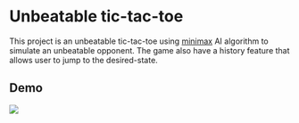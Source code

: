 # Unbeatable tic-tac-toe

This project is an unbeatable tic-tac-toe using [minimax](https://en.wikipedia.org/wiki/Minimax) AI algorithm to simulate an unbeatable opponent. The game also have a history feature that allows user to jump to the desired-state. 

## Demo
![](/tic-tac-toe/demo/ttt.gif)
